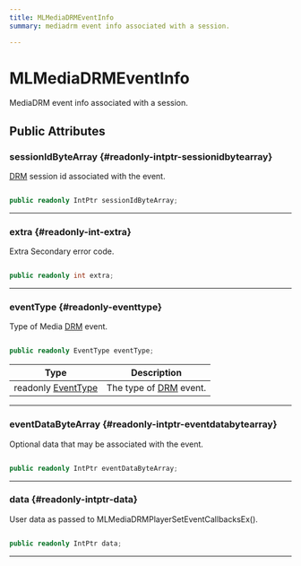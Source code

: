 ```yaml
---
title: MLMediaDRMEventInfo
summary: mediadrm event info associated with a session. 

---
```


# MLMediaDRMEventInfo




MediaDRM event info associated with a session.   





## Public Attributes

### sessionIdByteArray {#readonly-intptr-sessionidbytearray}

[DRM](/unity-api/api/UnityEngine.XR.MagicLeap/MLMedia/Player/Track/DRM/UnityEngine.XR.MagicLeap.MLMedia.Player.Track.DRM.md) session id associated with the event. 

```csharp

public readonly IntPtr sessionIdByteArray;

```






-----------

### extra {#readonly-int-extra}

Extra Secondary error code. 

```csharp

public readonly int extra;

```






-----------

### eventType {#readonly-eventtype}

Type of Media [DRM](/unity-api/api/UnityEngine.XR.MagicLeap/MLMedia/Player/Track/DRM/UnityEngine.XR.MagicLeap.MLMedia.Player.Track.DRM.md) event. 

```csharp

public readonly EventType eventType;

```

| Type | Description  | 
|--|--|
| readonly [EventType](/unity-api/api/UnityEngine.XR.MagicLeap/MLMedia/Player/Track/DRM/UnityEngine.XR.MagicLeap.MLMedia.Player.Track.DRM.md#enums-eventtype) | The type of [DRM](/unity-api/api/UnityEngine.XR.MagicLeap/MLMedia/Player/Track/DRM/UnityEngine.XR.MagicLeap.MLMedia.Player.Track.DRM.md) event.  |





-----------

### eventDataByteArray {#readonly-intptr-eventdatabytearray}

Optional data that may be associated with the event. 

```csharp

public readonly IntPtr eventDataByteArray;

```






-----------

### data {#readonly-intptr-data}

User data as passed to MLMediaDRMPlayerSetEventCallbacksEx(). 

```csharp

public readonly IntPtr data;

```






-----------


